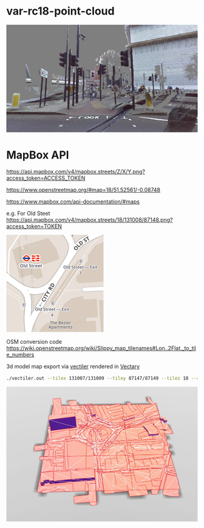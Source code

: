 # var-rc18-point-cloud

![](doc/point-cloud.jpg)


# MapBox API

https://api.mapbox.com/v4/mapbox.streets/Z/X/Y.png?access_token=ACCESS_TOKEN

https://www.openstreetmap.org/#map=18/51.52561/-0.08748

https://www.mapbox.com/api-documentation/#maps

e.g. For Old Steet https://api.mapbox.com/v4/mapbox.streets/18/131008/87148.png?access_token=TOKEN

![](doc/old-street-tile.png)

OSM conversion code https://wiki.openstreetmap.org/wiki/Slippy_map_tilenames#Lon..2Flat._to_tile_numbers


3d model map export via [vectiler](https://github.com/karimnaaji/vectiler) rendered in [Vectary](https://www.vectary.com/engine/)

```bash
./vectiler.out --tilex 131007/131009 --tiley 87147/87149 --tilez 18 --roads 1
```

![](doc/old-street-model.jpg)

